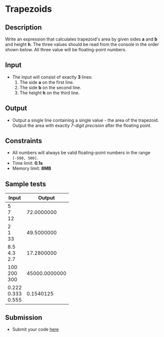 # Trapezoids

## Description
Write an expression that calculates trapezoid's area by given sides **a** and **b** and height **h**. 
The three values should be read from the console in the order shown below. All three value will be floating-point numbers.

## Input
- The input will consist of exactly **3** lines:
  1. The side **a** on the first line.
  1. The side **b** on the second line.
  1. The height **h** on the third line.

## Output
- Output a single line containing a single value - the area of the trapezoid. Output the area with exactly _7-digit precision_ after the floating point.

## Constraints
- All numbers will always be valid floating-point numbers in the range `[-500, 500]`.
- Time limit: **0.1s**
- Memory limit: **8MB**

## Sample tests

|     Input                |     Output     |
|--------------------------|----------------|
|5<br/>7<br/>12            |72.0000000      |
|2<br/>1<br/>33            |49.5000000      |
|8.5<br/>4.3<br/>2.7       |17.2800000      |
|100<br/>200<br/>300       |45000.0000000   |
|0.222<br/>0.333<br/>0.555 |0.1540125       |

## Submission
- Submit your code [here](http://bgcoder.com/Contests/Compete/Index/310#8)
